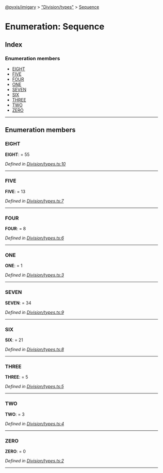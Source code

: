 [@pyxis/imigary](../README.md) > ["Division/types"](../modules/_division_types_.md) > [Sequence](../enums/_division_types_.sequence.md)

# Enumeration: Sequence

## Index

### Enumeration members

* [EIGHT](_division_types_.sequence.md#eight)
* [FIVE](_division_types_.sequence.md#five)
* [FOUR](_division_types_.sequence.md#four)
* [ONE](_division_types_.sequence.md#one)
* [SEVEN](_division_types_.sequence.md#seven)
* [SIX](_division_types_.sequence.md#six)
* [THREE](_division_types_.sequence.md#three)
* [TWO](_division_types_.sequence.md#two)
* [ZERO](_division_types_.sequence.md#zero)

---

## Enumeration members

<a id="eight"></a>

###  EIGHT

**EIGHT**:  = 55

*Defined in [Division/types.ts:10](https://github.com/creaux/pyxis/blob/04ce533/packages/imigary/src/Division/types.ts#L10)*

___
<a id="five"></a>

###  FIVE

**FIVE**:  = 13

*Defined in [Division/types.ts:7](https://github.com/creaux/pyxis/blob/04ce533/packages/imigary/src/Division/types.ts#L7)*

___
<a id="four"></a>

###  FOUR

**FOUR**:  = 8

*Defined in [Division/types.ts:6](https://github.com/creaux/pyxis/blob/04ce533/packages/imigary/src/Division/types.ts#L6)*

___
<a id="one"></a>

###  ONE

**ONE**:  = 1

*Defined in [Division/types.ts:3](https://github.com/creaux/pyxis/blob/04ce533/packages/imigary/src/Division/types.ts#L3)*

___
<a id="seven"></a>

###  SEVEN

**SEVEN**:  = 34

*Defined in [Division/types.ts:9](https://github.com/creaux/pyxis/blob/04ce533/packages/imigary/src/Division/types.ts#L9)*

___
<a id="six"></a>

###  SIX

**SIX**:  = 21

*Defined in [Division/types.ts:8](https://github.com/creaux/pyxis/blob/04ce533/packages/imigary/src/Division/types.ts#L8)*

___
<a id="three"></a>

###  THREE

**THREE**:  = 5

*Defined in [Division/types.ts:5](https://github.com/creaux/pyxis/blob/04ce533/packages/imigary/src/Division/types.ts#L5)*

___
<a id="two"></a>

###  TWO

**TWO**:  = 3

*Defined in [Division/types.ts:4](https://github.com/creaux/pyxis/blob/04ce533/packages/imigary/src/Division/types.ts#L4)*

___
<a id="zero"></a>

###  ZERO

**ZERO**:  = 0

*Defined in [Division/types.ts:2](https://github.com/creaux/pyxis/blob/04ce533/packages/imigary/src/Division/types.ts#L2)*

___

